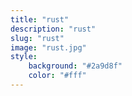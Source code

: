 ```yaml
---
title: "rust"
description: "rust"
slug: "rust"
image: "rust.jpg"
style:
    background: "#2a9d8f"
    color: "#fff"
---
```

